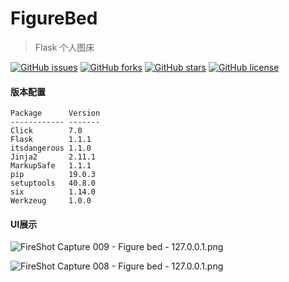 # FigureBed
>Flask 个人图床


[![GitHub issues](https://img.shields.io/github/issues/saowu/FigureBed.svg)](https://github.com/saowu/FigureBed/issues)
[![GitHub forks](https://img.shields.io/github/forks/saowu/FigureBed.svg)](https://github.com/saowu/FigureBed/network)
[![GitHub stars](https://img.shields.io/github/stars/saowu/FigureBed.svg)](https://github.com/saowu/FigureBed/stargazers)
[![GitHub license](https://img.shields.io/github/license/saowu/FigureBed.svg)](https://github.com/saowu/FigureBed)


#### 版本配置

```
Package      Version
------------ -------
Click        7.0    
Flask        1.1.1  
itsdangerous 1.1.0  
Jinja2       2.11.1 
MarkupSafe   1.1.1  
pip          19.0.3 
setuptools   40.8.0 
six          1.14.0 
Werkzeug     1.0.0  

```
#### UI展示

![FireShot Capture 009 - Figure bed - 127.0.0.1.png](https://i.loli.net/2020/02/29/IaENvmkzJ7t3w42.png)

![FireShot Capture 008 - Figure bed - 127.0.0.1.png](https://i.loli.net/2020/02/29/TayhzZrnMo15Ke3.png)

